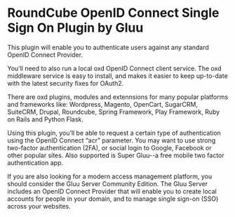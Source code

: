 # RoundCube OpenID Connect Single Sign On Plugin by Gluu 
This plugin will enable you to authenticate users against any standard OpenID Connect Provider.

You’ll need to also run a local oxd OpenID Connect client service. The oxd middleware service is easy to install, and makes it easier to keep up-to-date with the latest security fixes for OAuth2.

There are oxd plugins, modules and extennsions for many popular platforms and frameworks like: Wordpress, Magento, OpenCart, SugarCRM, SuiteCRM, Drupal, Roundcube, Spring Framework, Play Framework, Ruby on Rails and Python Flask.

Using this plugin, you’ll be able to request a certain type of authentication using the OpenID Connect “acr” parameter. You may want to use strong two-factor authentication (2FA), or social login to Google, Facebook or other popular sites. Also supported is Super Gluu--a free mobile two factor authentication app.

If you are also looking for a modern access management platform, you should consider the Gluu Server Community Edition. The Gluu Server includes an OpenID Connect Provider that will enable you to create local accounts for people in your domain, and to manage single sign-on (SSO) across your websites.



